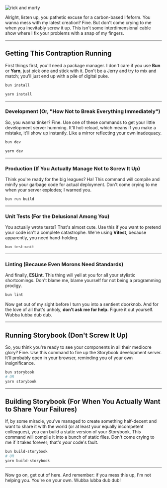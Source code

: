 ![rick and morty](https://ricky-and-morty-olive-iota.vercel.app/rick-and-morty.png)

Alright, listen up, you pathetic excuse for a carbon-based lifeform. You wanna mess with my latest creation? Fine. But don't come crying to me when you inevitably screw it up. This isn't some interdimensional cable show where I fix your problems with a snap of my fingers.

-----

## Getting This Contraption Running

First things first, you'll need a package manager. I don't care if you use **Bun** or **Yarn**, just pick one and stick with it. Don't be a Jerry and try to mix and match; you'll just end up with a pile of digital puke.

```sh
bun install
```

```sh
yarn install
```

-----

### Development (Or, "How Not to Break Everything Immediately")

So, you wanna tinker? Fine. Use one of these commands to get your little development server humming. It'll hot-reload, which means if you make a mistake, it'll show up instantly. Like a mirror reflecting your own inadequacy.

```sh
bun dev
```

```sh
yarn dev
```

-----

### Production (If You Actually Manage Not to Screw It Up)

Think you're ready for the big leagues? Ha\! This command will compile and minify your garbage code for actual deployment. Don't come crying to me when your server explodes; I warned you.

```sh
bun run build
```

-----

### Unit Tests (For the Delusional Among You)

You actually wrote tests? That's almost cute. Use this if you want to pretend your code isn't a complete catastrophe. We're using **Vitest**, because apparently, you need hand-holding.

```sh
bun test:unit
```

-----

### Linting (Because Even Morons Need Standards)

And finally, **ESLint**. This thing will yell at you for all your stylistic shortcomings. Don't blame me, blame yourself for not being a programming prodigy.

```sh
bun lint
```

Now get out of my sight before I turn you into a sentient doorknob. And for the love of all that's unholy, **don't ask me for help.** Figure it out yourself. Wubba lubba dub dub.


-----

## Running Storybook (Don't Screw It Up)

So, you think you're ready to see your components in all their mediocre glory? Fine. Use this command to fire up the Storybook development server. It'll probably open in your browser, reminding you of your own insignificance.

```sh
bun storybook
# OR
yarn storybook
```

-----

## Building Storybook (For When You Actually Want to Share Your Failures)

If, by some miracle, you've managed to create something half-decent and want to share it with the world (or at least your equally incompetent colleagues), you can build a static version of your Storybook. This command will compile it into a bunch of static files. Don't come crying to me if it takes forever; that's *your* code's fault.

```sh
bun build-storybook
# OR
yarn build-storybook
```

-----

Now go on, get out of here. And remember: if you mess this up, I'm not helping you. You're on your own. Wubba lubba dub dub\!
